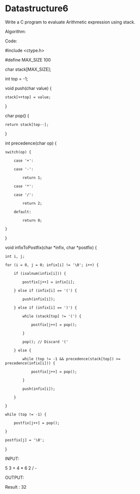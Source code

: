 # Datastructure6
Write a C program to evaluate Arithmetic expression using stack. 



Algorithm:

Code:



#include <ctype.h>



#define MAX_SIZE 100



char stack[MAX_SIZE];

int top = -1;



void push(char value) {

    stack[++top] = value;

}



char pop() {

    return stack[top--];

}



int precedence(char op) {

    switch(op) {

        case '+':

        case '-':

            return 1;

        case '*':

        case '/':

            return 2;

        default:

            return 0;

    }

}



void infixToPostfix(char *infix, char *postfix) {

    int i, j;

    for (i = 0, j = 0; infix[i] != '\0'; i++) {

        if (isalnum(infix[i])) {

            postfix[j++] = infix[i];

        } else if (infix[i] == '(') {

            push(infix[i]);

        } else if (infix[i] == ')') {

            while (stack[top] != '(') {

                postfix[j++] = pop();

            }

            pop(); // Discard '('

        } else {

            while (top != -1 && precedence(stack[top]) >= precedence(infix[i])) {

                postfix[j++] = pop();

            }

            push(infix[i]);

        }

    }

    while (top != -1) {

        postfix[j++] = pop();

    }

    postfix[j] = '\0';

}

INPUT:

5 3 + 4 * 6 2 / -



OUTPUT:

Result : 32
